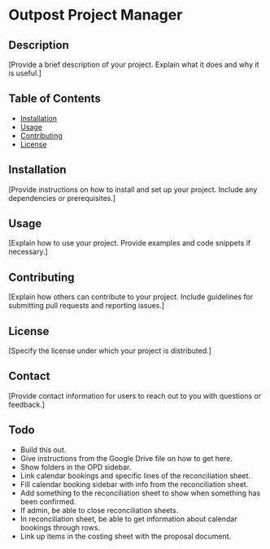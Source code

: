 # Outpost Project Manager

## Description
[Provide a brief description of your project. Explain what it does and why it is useful.]

## Table of Contents
- [Installation](#installation)
- [Usage](#usage)
- [Contributing](#contributing)
- [License](#license)

## Installation
[Provide instructions on how to install and set up your project. Include any dependencies or prerequisites.]

## Usage
[Explain how to use your project. Provide examples and code snippets if necessary.]

## Contributing
[Explain how others can contribute to your project. Include guidelines for submitting pull requests and reporting issues.]

## License
[Specify the license under which your project is distributed.]

## Contact
[Provide contact information for users to reach out to you with questions or feedback.]


## Todo
- Build this out.
- Give instructions from the Google Drive file on how to get here.
- Show folders in the OPD sidebar.
- Link calendar bookings and specific lines of the reconciliation sheet.
- Fill calendar booking sidebar with info from the reconciliation sheet.
- Add something to the reconciliation sheet to show when something has been confirmed.
- If admin, be able to close reconciliation sheets.
- In reconciliation sheet, be able to get information about calendar bookings through rows.
- Link up items in the costing sheet with the proposal document.
